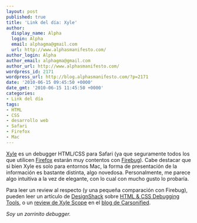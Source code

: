 ```yaml
---
layout: post
published: true
title: 'Link del día: Xyle'
author:
  display_name: Alpha
  login: Alpha
  email: alphagma@gmail.com
  url: http://www.alphasmanifesto.com/
author_login: Alpha
author_email: alphagma@gmail.com
author_url: http://www.alphasmanifesto.com/
wordpress_id: 2171
wordpress_url: http://blog.alphasmanifesto.com/?p=2171
date: '2010-06-15 09:45:50 +0000'
date_gmt: '2010-06-15 11:45:50 +0000'
categories:
- Link del día
tags:
- HTML
- CSS
- desarrollo web
- Safari
- Firefox
- Mac
---
```


[Xyle](http://culturedcode.com/xyle/index.html) es un debugger HTML/CSS para Safari (ya que seguramente todos los que utilicen [Firefox](http://www.getfirefox.com/) estarán muy contentos con [Firebug](http://www.getfirebug.com/)). Cabe destacar que si bien Xyle es solo para entornos Mac, la forma de presentación de la información es bastante distinta, algo novedosa. Personalmente, me parece algo intuitiva a la vez de elegante, con lo cual con mucho gusto lo probaría.

Para leer un review al respecto (y una pequeña comparación con Firebug), pueden leer un artículo de [DesignShack](http://designshack.co.uk/) sobre [HTML &amp; CSS Debugging Tools](http://designshack.co.uk/articles/css/html-and-css-debugging-tools), o un [review de Xyle Scope](http://carsonified.com/blog/carsonified/reviews/xyle-scope/) en el [blog de Carsonified](http://carsonified.com/blog/).

_Soy un zorrinito debugger._
